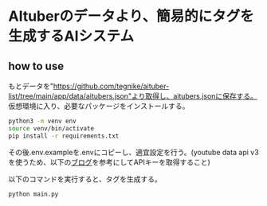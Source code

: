# AItuberのデータより、簡易的にタグを生成するAIシステム

## how to use

もとデータを"https://github.com/tegnike/aituber-list/tree/main/app/data/aitubers.json"より取得し、aitubers.jsonに保存する。
仮想環境に入り、必要なパッケージをインストールする。
```bash
python3 -m venv env
source venv/bin/activate
pip install -r requirements.txt
```
その後.env.exampleを.envにコピーし、適宜設定を行う。(youtube data api v3を使うため、以下の[ブログ](https://qiita.com/nbayashi/items/bde26cd04f08de21d552#準備)を参考にしてAPIキーを取得すること)

以下のコマンドを実行すると、タグを生成する。
```bash
python main.py
```
